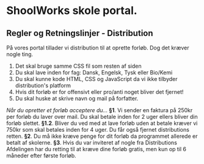 # ShoolWorks skole portal.
## Regler og Retningslinjer - Distribution
På vores portal tillader vi distribution til at oprette forløb.
Dog det kræver nogle ting. 

1. Det skal bruge samme CSS fil som resten af siden
2. Du skal lave inden for fag: Dansk, Engelsk, Tysk eller Bio/Kemi
3. Du skal kunne kode HTML, CSS og JavaScript da vi ikke tilbyder
distribution's platform
5. Hvis dit forløb er for offensivt eller pro/anti noget bliver det fjernet!
6. Du skal huske at skrive navn og mail på forfatter.

*Når du opretter et forløb acceptere du...*
**§1**. Vi sender en faktura på 250kr per forløb du laver over mail.
Du skal betale inden for 2 uger ellers bliver din forløb slettet.
**§1.2**. Bliver du ved med at lave forløb uden at betale kræver vi 750kr som 
skal betales inden for 4 uger.
Du får også fjernet distributions retten.
**§2**. Du må ikke kræve penge for dit forløb da programmet allerede er betalt af 
skolerne.
**§3**. Hvis du var inviteret af nogle fra Distributions Afdelingen har du retting 
til at kræve dine forløb gratis, men kun op til 6 måneder efter første forløb.
